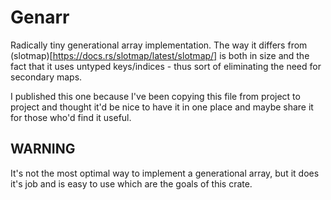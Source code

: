 # Genarr

Radically tiny generational array implementation. The
way it differs from (slotmap)[https://docs.rs/slotmap/latest/slotmap/]
is both in size and the fact that it uses untyped 
keys/indices - thus sort of eliminating the need for secondary maps.

I published this one because I've been copying this file
from project to project and thought it'd be nice to have it
in one place and maybe share it for those who'd find it useful.

## WARNING

It's not the most optimal way to implement a generational array, 
but it does it's job and is easy to use which are the goals of this crate.
